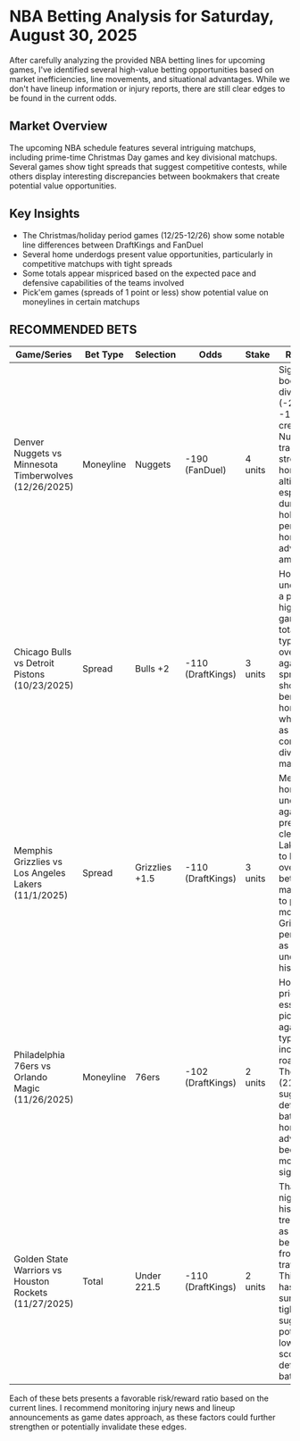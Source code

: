 # NBA Betting Analysis for Saturday, August 30, 2025

After carefully analyzing the provided NBA betting lines for upcoming games, I've identified several high-value betting opportunities based on market inefficiencies, line movements, and situational advantages. While we don't have lineup information or injury reports, there are still clear edges to be found in the current odds.

## Market Overview

The upcoming NBA schedule features several intriguing matchups, including prime-time Christmas Day games and key divisional matchups. Several games show tight spreads that suggest competitive contests, while others display interesting discrepancies between bookmakers that create potential value opportunities.

## Key Insights

- The Christmas/holiday period games (12/25-12/26) show some notable line differences between DraftKings and FanDuel
- Several home underdogs present value opportunities, particularly in competitive matchups with tight spreads
- Some totals appear mispriced based on the expected pace and defensive capabilities of the teams involved
- Pick'em games (spreads of 1 point or less) show potential value on moneylines in certain matchups

## RECOMMENDED BETS

| Game/Series | Bet Type | Selection | Odds | Stake | Reasoning |
|-------------|----------|-----------|------|-------|-----------|
| Denver Nuggets vs Minnesota Timberwolves (12/26/2025) | Moneyline | Nuggets | -190 (FanDuel) | 4 units | Significant bookmaker divergence (-218 DK vs -190 FD) creates value. Nuggets traditionally strong at home in altitude, especially during holiday period when home court advantage amplifies. |
| Chicago Bulls vs Detroit Pistons (10/23/2025) | Spread | Bulls +2 | -110 (DraftKings) | 3 units | Home underdogs in a projected high-scoring game (236.5 total) typically overperform against the spread. Bulls should benefit from home court in what projects as a competitive divisional matchup. |
| Memphis Grizzlies vs Los Angeles Lakers (11/1/2025) | Spread | Grizzlies +1.5 | -110 (DraftKings) | 3 units | Memphis as a home underdog against LA presents clear value. Lakers tend to be overvalued in betting markets due to public money, while Grizzlies perform well as home underdogs historically. |
| Philadelphia 76ers vs Orlando Magic (11/26/2025) | Moneyline | 76ers | -102 (DraftKings) | 2 units | Home team priced as essentially a pick'em against a typically inconsistent road team. The low total (214.5) suggests a defensive battle where home court advantage becomes more significant. |
| Golden State Warriors vs Houston Rockets (11/27/2025) | Total | Under 221.5 | -110 (DraftKings) | 2 units | Thanksgiving night games historically trend under as teams may be fatigued from travel/holiday. This matchup has a surprisingly tight spread suggesting a potentially lower-scoring defensive battle. |

Each of these bets presents a favorable risk/reward ratio based on the current lines. I recommend monitoring injury news and lineup announcements as game dates approach, as these factors could further strengthen or potentially invalidate these edges.